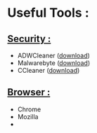 <h1 id="useful-tools-">Useful Tools :</h1>
  <h2 id="cleaner"><u>Security :</u></h2>
  <ul>
    <li>ADWCleaner (<a href="https://toolslib.net/downloads/viewdownload/1-adwcleaner/">download</a>)</li>
    <li>Malwarebyte (<a href="https://toolslib.net/downloads/viewdownload/309-malwarebytes/">download</a>)</li>
    <li>CCleaner (<a href="https://www.ccleaner.com/ccleaner/download">download</a>)</li>
  </ul>
  <h2 id="browser"><u>Browser :</u></h2>
  <ul>
    <li>Chrome</li>
    <li>Mozilla</li>
    <li></li>